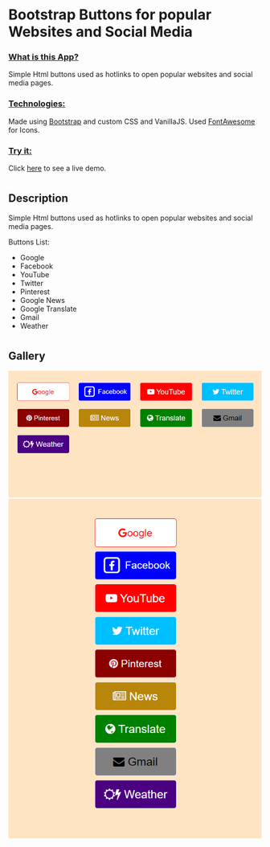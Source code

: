 # Bootstrap Buttons for popular Websites and Social Media

### <u>What is this App?</u>

Simple Html buttons used as hotlinks to open popular websites and social media pages.

### <u>Technologies:</u>

Made using <a href="https://getbootstrap.com/" target="_blank">Bootstrap</a> and custom CSS and VanillaJS. Used <a href="https://fontawesome.com/" target="_blank">FontAwesome</a> for Icons.

### <u>Try it:</u>

Click <a href="https://nikostsigkros.github.io/Buttons/" target="_blank">here</a> to see a live demo.

#

## Description

Simple Html buttons used as hotlinks to open popular websites and social media pages.

Buttons List:

-   Google
-   Facebook
-   YouTube
-   Twitter
-   Pinterest
-   Google News
-   Google Translate
-   Gmail
-   Weather

#

## Gallery

![alt text](/repo-images/preview1.png)
![alt text](/repo-images/preview2.png)
